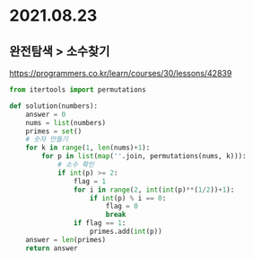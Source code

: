# 2021.08.23 

## 완전탐색 > 소수찾기

https://programmers.co.kr/learn/courses/30/lessons/42839

```python
from itertools import permutations

def solution(numbers):
    answer = 0
    nums = list(numbers)
    primes = set()
    # 숫자 만들기
    for k in range(1, len(nums)+1):
        for p in list(map(''.join, permutations(nums, k))):
            # 소수 확인
            if int(p) >= 2:
                flag = 1
                for i in range(2, int(int(p)**(1/2))+1):
                    if int(p) % i == 0:
                        flag = 0
                        break
                if flag == 1:
                    primes.add(int(p))
    answer = len(primes)
    return answer
```

